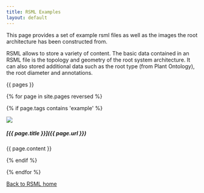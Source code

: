 ```yaml
---
title: RSML Examples
layout: default
---
```


This page provides a set of example rsml files as well as the images the root architecture has been constructed from.
                                   
RSML allows to store a variety of content. The basic data contained in an RSML file is the topology and geometry of the root system architecture. It can also stored additional data such as the root type (from Plant Ontology), the root diameter and annotations.

[//]: # (list pages with tags example using liquid markup)
[//]: # (each page should have a xxx_tn.png image file in)
[//]: # (images/examples folder, with xxx the page title)


  {{ pages }}
  
  {% for page in site.pages reversed %}
  
  {% if page.tags contains 'example' %}
  
  <div class="example_block" markdown="1">
  
  <img src="/images/examples/{{ page.title }}_tn.png">
  
  <h5 markdown="1"> [{{ page.title }}]({{ page.url }}) </h5>
  
  {{ page.content }}
  
  </div>
  
  {% endif %}
  
  {% endfor %}

[Back to RSML home](index)